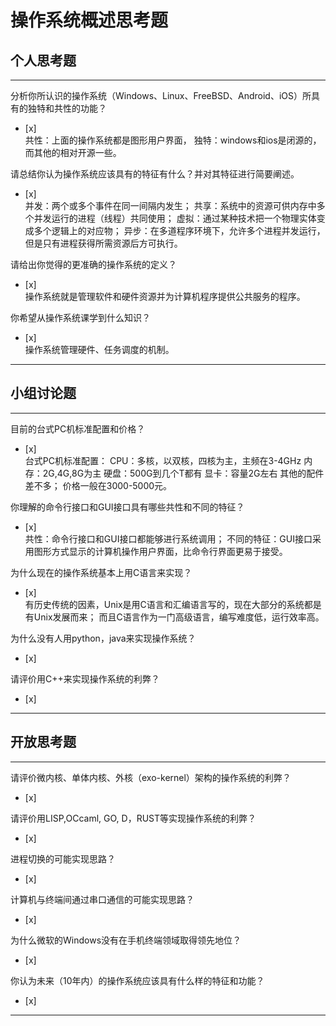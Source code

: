 # 操作系统概述思考题

## 个人思考题

---

分析你所认识的操作系统（Windows、Linux、FreeBSD、Android、iOS）所具有的独特和共性的功能？
- [x]  
共性：上面的操作系统都是图形用户界面，
独特：windows和ios是闭源的，而其他的相对开源一些。
>  

请总结你认为操作系统应该具有的特征有什么？并对其特征进行简要阐述。
- [x]  
并发：两个或多个事件在同一间隔内发生；
共享：系统中的资源可供内存中多个并发运行的进程（线程）共同使用；
虚拟：通过某种技术把一个物理实体变成多个逻辑上的对应物；
异步：在多道程序环境下，允许多个进程并发运行，但是只有进程获得所需资源后方可执行。
>   

请给出你觉得的更准确的操作系统的定义？
- [x]  
操作系统就是管理软件和硬件资源并为计算机程序提供公共服务的程序。
>   

你希望从操作系统课学到什么知识？
- [x]  
操作系统管理硬件、任务调度的机制。
>   

---

## 小组讨论题

---

目前的台式PC机标准配置和价格？
- [x]  
台式PC机标准配置：
CPU：多核，以双核，四核为主，主频在3-4GHz
内存：2G,4G,8G为主
硬盘：500G到几个T都有
显卡：容量2G左右
其他的配件差不多；
价格一般在3000-5000元。
> 

你理解的命令行接口和GUI接口具有哪些共性和不同的特征？
- [x]  
共性：命令行接口和GUI接口都能够进行系统调用；
不同的特征：GUI接口采用图形方式显示的计算机操作用户界面，比命令行界面更易于接受。
> 

为什么现在的操作系统基本上用C语言来实现？
- [x]  
有历史传统的因素，Unix是用C语言和汇编语言写的，现在大部分的系统都是有Unix发展而来；
而且C语言作为一门高级语言，编写难度低，运行效率高。
>  

为什么没有人用python，java来实现操作系统？
- [x]  

>  

请评价用C++来实现操作系统的利弊？
- [x]  

>  

---

## 开放思考题

---

请评价微内核、单体内核、外核（exo-kernel）架构的操作系统的利弊？
- [x]  

>  

请评价用LISP,OCcaml, GO, D，RUST等实现操作系统的利弊？
- [x]  

>  

进程切换的可能实现思路？
- [x]  

>  

计算机与终端间通过串口通信的可能实现思路？
- [x]  

>  

为什么微软的Windows没有在手机终端领域取得领先地位？
- [x]  

>  

你认为未来（10年内）的操作系统应该具有什么样的特征和功能？
- [x]  

>  

---
